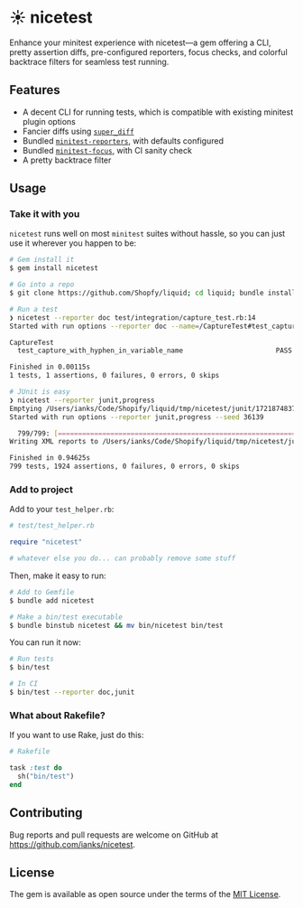 # ☀️ nicetest

Enhance your minitest experience with nicetest—a gem offering a CLI, pretty
assertion diffs, pre-configured reporters, focus checks, and colorful backtrace
filters for seamless test running.

## Features

- A decent CLI for running tests, which is compatible with existing minitest plugin options
- Fancier diffs using [`super_diff`](https://github.com/mcmire/super_diff)
- Bundled [`minitest-reporters`](https://github.com/minitest-reporters/minitest-reporters), with defaults configured
- Bundled [`minitest-focus`](https://github.com/minitest/minitest-focus), with CI sanity check
- A pretty backtrace filter

## Usage

### Take it with you

`nicetest` runs well on most `minitest` suites without hassle, so you can just
use it wherever you happen to be:

```sh
# Gem install it
$ gem install nicetest

# Go into a repo
$ git clone https://github.com/Shopfy/liquid; cd liquid; bundle install

# Run a test
❯ nicetest --reporter doc test/integration/capture_test.rb:14
Started with run options --reporter doc --name=/CaptureTest#test_capture_with_hyphen_in_variable_name/ --seed 24518

CaptureTest
  test_capture_with_hyphen_in_variable_name                       PASS (0.00s)

Finished in 0.00115s
1 tests, 1 assertions, 0 failures, 0 errors, 0 skips

# JUnit is easy
❯ nicetest --reporter junit,progress                          
Emptying /Users/ianks/Code/Shopify/liquid/tmp/nicetest/junit/1721874837
Started with run options --reporter junit,progress --seed 36139

  799/799: [================================================================================] 100% Time: 00:00:00, Time: 00:00:00
Writing XML reports to /Users/ianks/Code/Shopify/liquid/tmp/nicetest/junit/1721874837

Finished in 0.94625s
799 tests, 1924 assertions, 0 failures, 0 errors, 0 skips
```

### Add to project


Add to your `test_helper.rb`:

```ruby
# test/test_helper.rb

require "nicetest"

# whatever else you do... can probably remove some stuff
```

Then, make it easy to run:

```sh
# Add to Gemfile
$ bundle add nicetest

# Make a bin/test executable
$ bundle binstub nicetest && mv bin/nicetest bin/test
```

You can run it now:

```sh
# Run tests
$ bin/test

# In CI
$ bin/test --reporter doc,junit
```

### What about Rakefile?

If you want to use Rake, just do this:

```ruby
# Rakefile

task :test do
  sh("bin/test")
end
```

## Contributing

Bug reports and pull requests are welcome on GitHub at
https://github.com/ianks/nicetest.

## License

The gem is available as open source under the terms of the [MIT
License](https://opensource.org/licenses/MIT).
